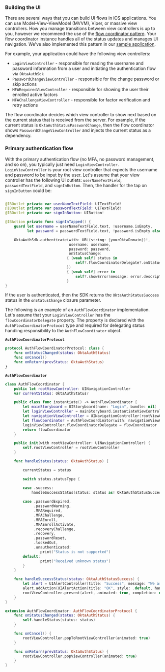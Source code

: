 ### Building the UI

There are several ways that you can build UI flows in iOS applications. You can use Model-View-ViewModel (MVVM), Viper, or massive view controllers. How you manage transitions between view controllers is up to you, however we recommend the use of the [flow coordinator pattern](https://medium.com/@dkw5877/flow-coordinators-333ed64f3dd). Your flow coordinator instance handles all of the status updates and manages UI navigation. We've also implemented this pattern in our [sample application](https://github.com/okta/samples-ios/tree/master).

For example, your application could have the following view controllers:
- `LoginViewController` - responsible for reading the username and password information from a user and initiating the authentication flow via `OktaAuthSdk`
- `PasswordChangeViewController` - responsible for the change password or skip actions
- `MFARequiredViewController` - responsible for showing the user their enrolled active factors
- `MFAChallengeViewController` - responsible for factor verification and retry actions

The flow coordinator decides which view controller to show next based on the current status that is received from the server. For example, if the current status is `OktaAuthStatusPasswordChange`, then the flow coordinator shows `PasswordChangeViewController` and injects the current status as a dependency.

### Primary authentication flow

With the primary authentication flow (no MFA, no password management, and so on), you typically just need `LoginViewController`. `LoginViewController` is your root view controller that expects the username and password to be input by the user. Let's assume that your view controller has the following UI outlets: `userNameTextField`, `passwordTextField`, and `signInButton`. Then, the handler for the tap on `signInButton` could be:

```swift

@IBOutlet private var userNameTextField: UITextField!
@IBOutlet private var passwordTextField: UITextField!
@IBOutlet private var signInButton: UIButton!

@IBAction private func signInTapped() {
    guard let username = userNameTextField.text, !username.isEmpty,
          let password = passwordTextField.text, !password.isEmpty else { return }

    OktaAuthSdk.authenticate(with: URL(string: {yourOktaDomain})!,
                             username: username,
                             password: password,
                             onStatusChange:
                            { [weak self] status in
                                self?.flowCoordinatorDelegate?.onStatusChanged(status: status)
                            })
                            { [weak self] error in
                                self?.showError(message: error.description)
                            }
}
```

If the user is authenticated, then the SDK returns the `OktaAuthStatusSuccess` status in the `onStatusChange` closure parameter.

The following is an example of an `AuthFlowCoordinator` implementation. Let's assume that your `LoginViewController` has the `flowCoordinatorDelegate` property. The property is declared with the `AuthFlowCoordinatorProtocol` type and required for delegating status handling responsibility to the `AuthFlowCoordinator` object.

**`AuthFlowCoordinatorProtocol`**

```swift
protocol AuthFlowCoordinatorProtocol: class {
    func onStatusChanged(status: OktaAuthStatus)
    func onCancel()
    func onReturn(prevStatus: OktaAuthStatus)
}
```

**`AuthFlowCoordinator`**

```swift
class AuthFlowCoordinator {
    public let rootViewController: UINavigationController
    var currentStatus: OktaAuthStatus?

    public class func instantiate() -> AuthFlowCoordinator {
        let mainStoryboard = UIStoryboard(name: "Login", bundle: nil)
        let loginViewController = mainStoryboard.instantiateViewController(withIdentifier: "LoginViewController") as! LoginViewController
        let navigationViewController = UINavigationController(rootViewController: loginViewController)
        let flowCoordinator = AuthFlowCoordinator(with: navigationViewController)
        loginViewController.flowCoordinatorDelegate = flowCoordinator
        return flowCoordinator
    }

    public init(with rootViewController: UINavigationController) {
        self.rootViewController = rootViewController
    }

    func handleStatus(status: OktaAuthStatus) {

        currentStatus = status

        switch status.statusType {

        case .success:
            handleSuccessStatus(status: status as! OktaAuthStatusSuccess)
        
        case .passwordExpired,
             .passwordWarning,
             .MFARequired,
             .MFAChallenge,
             .MFAEnroll,
             .MFAEnrollActivate,
             .recoveryChallenge,
             .recovery,
             .passwordReset,
             .lockedOut,
             .unauthenticated:
                print("Status is not supported")
        default:
                print("Received unknown status")
        }
    }

    func handleSuccessStatus(status: OktaAuthStatusSuccess) {
        let alert = UIAlertController(title: "Success", message: "We are signed in - \(status.sessionToken!)", preferredStyle: .alert)
        alert.addAction(UIAlertAction(title: "OK", style: .default, handler: nil))
        rootViewController.present(alert, animated: true, completion: nil)
    }
}

extension AuthFlowCoordinator: AuthFlowCoordinatorProtocol {
    func onStatusChanged(status: OktaAuthStatus) {
        self.handleStatus(status: status)
    }

    func onCancel() {
        rootViewController.popToRootViewController(animated: true)
    }

    func onReturn(prevStatus: OktaAuthStatus) {
        rootViewController.popViewController(animated: true)
    }
}
```

